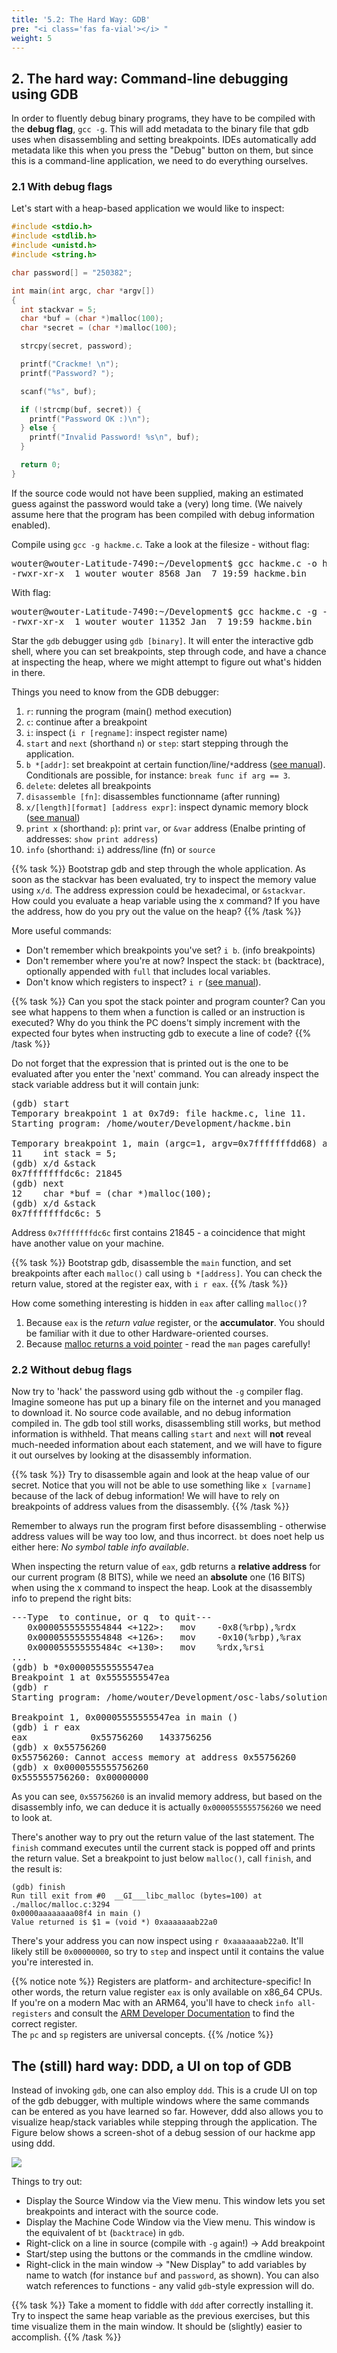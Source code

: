 ```yaml
---
title: '5.2: The Hard Way: GDB'
pre: "<i class='fas fa-vial'></i> "
weight: 5
---
```


## 2. The hard way: Command-line debugging using GDB

In order to fluently debug binary programs, they have to be compiled with the **debug flag**, `gcc -g`. This will add metadata to the binary file that gdb uses when disassembling and setting breakpoints. IDEs automatically add metadata like this when you press the "Debug" button on them, but since this is a command-line application, we need to do everything ourselves. 

### 2.1 With debug flags

Let's start with a heap-based application we would like to inspect:

```c
#include <stdio.h>
#include <stdlib.h>
#include <unistd.h>
#include <string.h>

char password[] = "250382";

int main(int argc, char *argv[])
{
  int stackvar = 5;
  char *buf = (char *)malloc(100);
  char *secret = (char *)malloc(100);

  strcpy(secret, password);

  printf("Crackme! \n");
  printf("Password? ");

  scanf("%s", buf);

  if (!strcmp(buf, secret)) {
    printf("Password OK :)\n");
  } else {
    printf("Invalid Password! %s\n", buf);
  }

  return 0;
}
```

If the source code would not have been supplied, making an estimated guess against the password would take a (very) long time. (We naively assume here that the program has been compiled with debug information enabled).

Compile using `gcc -g hackme.c`. Take a look at the filesize - without flag:

<pre>
wouter@wouter-Latitude-7490:~/Development$ gcc hackme.c -o hackme.bin && ls -la | grep hackme.bin
-rwxr-xr-x  1 wouter wouter 8568 Jan  7 19:59 hackme.bin
</pre>

With flag:

<pre>
wouter@wouter-Latitude-7490:~/Development$ gcc hackme.c -g -o hackme.bin && ls -la | grep hackme.bin
-rwxr-xr-x  1 wouter wouter 11352 Jan  7 19:59 hackme.bin
</pre>

Star the `gdb` debugger using `gdb [binary]`. It will enter the interactive gdb shell, where you can set breakpoints, step through code, and have a chance at inspecting the heap, where we might attempt to figure out what's hidden in there. 

Things you need to know from the GDB debugger:

1. `r`: running the program (main() method execution)
2. `c`: continue after a breakpoint
3. `i`: inspect (`i r [regname]`: inspect register name)
4. `start` and `next` (shorthand `n`) or `step`: start stepping through the application.
5. `b *[addr]`: set breakpoint at certain function/line/`*`address ([see manual](https://visualgdb.com/gdbreference/commands/break)). Conditionals are possible, for instance: `break func if arg == 3`.
6. `delete`: deletes all breakpoints
7. `disassemble [fn]`: disassembles functionname (after running)
8. `x/[length][format] [address expr]`: inspect dynamic memory block ([see manual](http://visualgdb.com/gdbreference/commands/x))
9. `print x` (shorthand: `p`): print `var`, or `&var` address (Enalbe printing of addresses: `show print address`)
10. `info` (shorthand: `i`) address/line (fn) or `source`

{{% task %}}
Bootstrap gdb and step through the whole application. As soon as the stackvar has been evaluated, try to inspect the memory value using `x/d`. The address expression could be hexadecimal, or `&stackvar`. <br/>
How could you evaluate a heap variable using the x command? If you have the address, how do you pry out the value on the heap? 
{{% /task %}}

More useful commands:

- Don't remember which breakpoints you've set? `i b`. (info breakpoints)
- Don't remember where you're at now? Inspect the stack: `bt` (backtrace), optionally appended with `full` that includes local variables. 
- Don't know which registers to inspect? `i r` ([see manual](https://sourceware.org/gdb/onlinedocs/gdb/Registers.html)). 

{{% task %}}
Can you spot the stack pointer and program counter? Can you see what happens to them when a function is called or an instruction is executed? Why do you think the PC doens't simply increment with the expected four bytes when instructing gdb to execute a line of code?
{{% /task %}}


Do not forget that the expression that is printed out is the one to be evaluated after you enter the 'next' command. You can already inspect the stack variable address but it will contain junk:

<pre>
(gdb) start
Temporary breakpoint 1 at 0x7d9: file hackme.c, line 11.
Starting program: /home/wouter/Development/hackme.bin 

Temporary breakpoint 1, main (argc=1, argv=0x7fffffffdd68) at hackme.c:11
11    int stack = 5;
(gdb) x/d &stack
0x7fffffffdc6c: 21845
(gdb) next
12    char *buf = (char *)malloc(100);
(gdb) x/d &stack
0x7fffffffdc6c: 5
</pre>

Address `0x7fffffffdc6c` first contains 21845 - a coincidence that might have another value on your machine.

{{% task %}}
Bootstrap gdb, disassemble the `main` function, and set breakpoints after each `malloc()` call using `b *[address]`. You can check the return value, stored at the register eax, with `i r eax`.
{{% /task %}}

How come something interesting is hidden in `eax` after calling `malloc()`? 

1. Because `eax` is the _return value_ register, or the **accumulator**. You should be familiar with it due to other Hardware-oriented courses.
2. Because [malloc returns a void pointer](https://www.man7.org/linux/man-pages/man3/malloc.3.html) - read the `man` pages carefully!
 

### 2.2 Without debug flags

Now try to 'hack' the password using gdb without the `-g` compiler flag. Imagine someone has put up a binary file on the internet and you managed to download it. No source code available, and no debug information compiled in. The gdb tool still works, disassembling still works, but method information is withheld. That means calling `start` and `next` will **not** reveal much-needed information about each statement, and we will have to figure it out ourselves by looking at the disassembly information. 

{{% task %}}
Try to disassemble again and look at the heap value of our secret. Notice that you will not be able to use something like `x [varname]` because of the lack of debug information! We will have to rely on breakpoints of address values from the disassembly. 
{{% /task %}}

Remember to always run the program first before disassembling - otherwise address values will be way too low, and thus incorrect. `bt` does noet help us either here: _No symbol table info available_. 

When inspecting the return value of `eax`, gdb returns a **relative address** for our current program (8 BITS), while we need an **absolute** one (16 BITS) when using the x command to inspect the heap. Look at the disassembly info to prepend the right bits:

<pre>
---Type <return> to continue, or q <return> to quit---
   0x0000555555554844 <+122>:   mov    -0x8(%rbp),%rdx
   0x0000555555554848 <+126>:   mov    -0x10(%rbp),%rax
   0x000055555555484c <+130>:   mov    %rdx,%rsi
...
(gdb) b *0x00005555555547ea
Breakpoint 1 at 0x5555555547ea
(gdb) r
Starting program: /home/wouter/Development/osc-labs/solutions/debugging/a.out 

Breakpoint 1, 0x00005555555547ea in main ()
(gdb) i r eax
eax            0x55756260   1433756256
(gdb) x 0x55756260
0x55756260: Cannot access memory at address 0x55756260
(gdb) x 0x0000555555756260
0x555555756260: 0x00000000
</pre>

As you can see, `0x55756260` is an invalid memory address, but based on the disassembly info, we can deduce it is actually `0x0000555555756260` we need to look at. 

There's another way to pry out the return value of the last statement. The `finish` command executes until the current stack is popped off and prints the return value. Set a breakpoint to just below `malloc()`, call `finish`, and the result is:

```
(gdb) finish
Run till exit from #0  __GI___libc_malloc (bytes=100) at ./malloc/malloc.c:3294
0x0000aaaaaaaa08f4 in main ()
Value returned is $1 = (void *) 0xaaaaaaab22a0
```

There's your address you can now inspect using `r 0xaaaaaaab22a0`. It'll likely still be `0x00000000`, so try to `step` and inspect until it contains the value you're interested in. 

{{% notice note %}}
Registers are platform- and architecture-specific! In other words, the return value register `eax` is only available on x86_64 CPUs. If you're on a modern Mac with an ARM64, you'll have to check `info all-registers` and consult the [ARM Developer Documentation](https://developer.arm.com/documentation/102374/0101/Registers-in-AArch64---general-purpose-registers) to find the correct register.<br/>
The `pc` and `sp` registers are universal concepts.
{{% /notice %}}


## The (still) hard way: DDD, a UI on top of GDB

Instead of invoking `gdb`, one can also employ `ddd`. This is a crude UI on top of the gdb debugger, with multiple windows where the same commands can be entered as you have learned so far. However, ddd also allows you to visualize heap/stack variables while stepping through the application. The Figure below shows a screen-shot of a debug session of our hackme app using ddd. 

<img src="/img/ddd.png" />

Things to try out:

- Display the Source Window via the View menu. This window lets you set breakpoints and interact with the source code.
- Display the Machine Code Window via the View menu. This window is the equivalent of `bt` (`backtrace`) in `gdb`.
- Right-click on a line in source (compile with `-g` again!) -> Add breakpoint
- Start/step using the buttons or the commands in the cmdline window.
- Right-click in the main window -> "New Display" to add variables by name to watch (for instance `buf` and `password`, as shown). You can also watch references to functions - any valid `gdb`-style expression will do.

{{% task %}}
Take a moment to fiddle with `ddd` after correctly installing it. Try to inspect the same heap variable as the previous exercises, but this time visualize them in the main window. It should be (slightly) easier to accomplish.
{{% /task %}}

